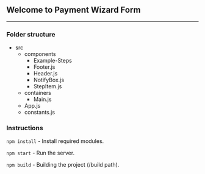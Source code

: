 ## Welcome to Payment Wizard Form
---

### Folder structure
 - src
    - components
      - Example-Steps
      - Footer.js
      - Header.js
      - NotifyBox.js
      - StepItem.js
    - containers
      - Main.js
    - App.js
    - constants.js

### Instructions
`` npm install `` - Install required modules.

`` npm start `` - Run the server.

`` npm build `` - Building the project (/build path).